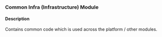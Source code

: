 

### Common Infra (Infrastructure) Module

#### Description

Contains common code which is used across the platform / other modules.
